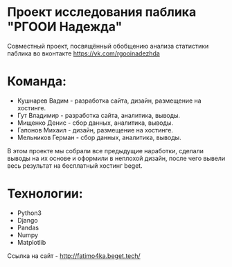 # Проект исследования паблика "РГООИ Надежда"

Совместный проект, посвящённый обобщению анализа статистики паблика во вконтакте https://vk.com/rgooinadezhda


# Команда:

- Кушнарев Вадим - разработка сайта, дизайн, размещение на хостинге. 
- Гут Владимир - разработка сайта, аналитика, выводы.
- Мищенко Денис - сбор данных, аналитика, выводы.
- Гапонов Михаил - дизайн, размещение на хостинге. 
- Мельников Герман - сбор данных, аналитика, выводы.


В этом проекте мы собрали все предыдущие наработки, сделали выводы на их основе и оформили в неплохой дизайн, после чего вывели весь результат на бесплатный хостинг beget.


# Технологии: 

- Python3
- Django
- Pandas
- Numpy
- Matplotlib


Ссылка на сайт - http://fatimo4ka.beget.tech/
